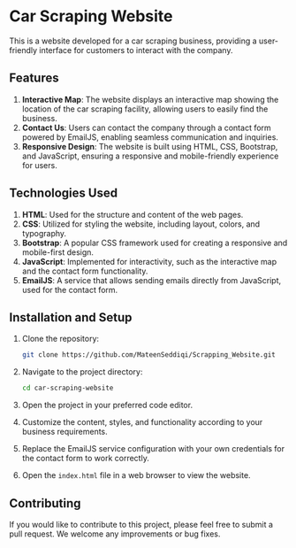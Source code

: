 ﻿# Car Scraping Website

This is a website developed for a car scraping business, providing a user-friendly interface for customers to interact with the company.

## Features

1. **Interactive Map**: The website displays an interactive map showing the location of the car scraping facility, allowing users to easily find the business.
2. **Contact Us**: Users can contact the company through a contact form powered by EmailJS, enabling seamless communication and inquiries.
3. **Responsive Design**: The website is built using HTML, CSS, Bootstrap, and JavaScript, ensuring a responsive and mobile-friendly experience for users.

## Technologies Used

1. **HTML**: Used for the structure and content of the web pages.
2. **CSS**: Utilized for styling the website, including layout, colors, and typography.
3. **Bootstrap**: A popular CSS framework used for creating a responsive and mobile-first design.
4. **JavaScript**: Implemented for interactivity, such as the interactive map and the contact form functionality.
5. **EmailJS**: A service that allows sending emails directly from JavaScript, used for the contact form.

## Installation and Setup

1. Clone the repository:

   ```bash
   git clone https://github.com/MateenSeddiqi/Scrapping_Website.git
   ```

2. Navigate to the project directory:

   ```bash
   cd car-scraping-website
   ```

3. Open the project in your preferred code editor.

4. Customize the content, styles, and functionality according to your business requirements.

5. Replace the EmailJS service configuration with your own credentials for the contact form to work correctly.

6. Open the `index.html` file in a web browser to view the website.

## Contributing

If you would like to contribute to this project, please feel free to submit a pull request. We welcome any improvements or bug fixes.